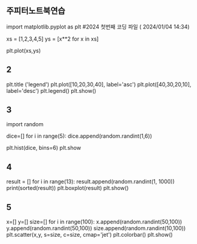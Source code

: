 ## 주피터노트북연습

import matplotlib.pyplot as plt #2024 첫번째 코딩 파일 ( 2024/01/04 14:34)

xs = [1,2,3,4,5]
ys = [x**2 for x in xs]

plt.plot(xs,ys)

## 2
plt.title ('legend')
plt.plot([10,20,30,40], label='asc')
plt.plot([40,30,20,10], label='desc')
plt.legend()
plt.show()

## 3 
import random 

dice=[]
for i in range(5):
    dice.append(random.randint(1,6))

plt.hist(dice, bins=6)
plt.show

## 4
result = []
for i in range(13):
    result.append(random.randint(1, 1000))
print(sorted(result))
plt.boxplot(result)
plt.show()

## 5
x=[]
y=[]
size=[]
for i in range(100):
    x.append(random.randint(50,100))
    y.append(random.randint(50,100))
    size.append(random.randint(10,100))
plt.scatter(x,y, s=size, c=size, cmap='jet')
plt.colorbar()
plt.show()
